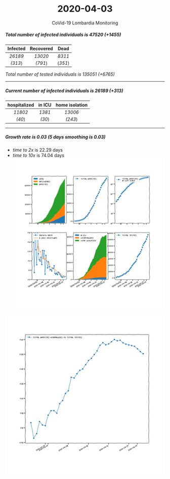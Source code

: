 <div align='center'>

# 2020-04-03
CoVid-19 Lombardia Monitoring
</div>

##### Total number of infected individuals is 47520 (+1455)
Infected | Recovered | Dead
:---: | :---: | :---:
*26189* | *13020* | *8311*
*(313*) | *(791*) | (*351*)

*Total number of tested individuals is 135051 (+6765)*
***
##### Current number of infected individuals is 26189 (+313)
hospitalized | in ICU | home isolation
:---: | :---: | :---:
*11802* |*1381* |*13006*
*(40*) |*(30*) |*(243*)
***
##### Growth rate is 0.03 (5 days smoothing is 0.03)
- *time to 2x* is 22.29 days
- *time to 10x* is 74.04 days
![stats][stats]

![infected_normalized][infected_normalized]

[stats]: stats_Lombardia.png
[infected_normalized]: infected_normalized_Lombardia.png
